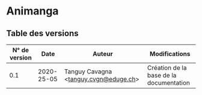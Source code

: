 # Animanga

## Table des versions

| N° de version | Date       | Auteur                                    | Modifications                           |
| ------------- | ---------- | ----------------------------------------- | --------------------------------------- |
| 0.1           | 2020-25-05 | Tanguy Cavagna \<<tanguy.cvgn@eduge.ch>\> | Création de la base de la documentation |

